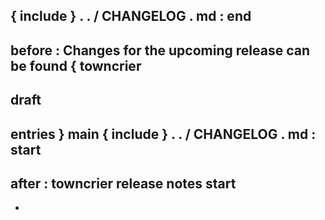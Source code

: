 {
include
}
.
.
/
CHANGELOG
.
md
:
end
-
before
:
Changes
for
the
upcoming
release
can
be
found
{
towncrier
-
draft
-
entries
}
main
{
include
}
.
.
/
CHANGELOG
.
md
:
start
-
after
:
towncrier
release
notes
start
-
-
>
